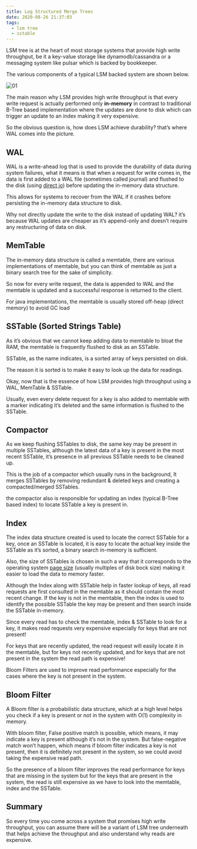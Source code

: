 ```yaml
---
title: Log Structured Merge Trees
date: 2020-08-26 21:37:03
tags:
  - lsm tree
  - sstable
---
```

LSM tree is at the heart of most storage systems that provide high write throughput, be it a key-value storage like dynamodb/cassandra or a messaging system like pulsar which is backed by bookkeeper.

The various components of a typical LSM backed system are shown below.

![01](/images/log-structured-merge-trees/01.png)

The main reason why LSM provides high write throughput is that every write request is actually performed only **in-memory** in contrast to traditional B-Tree based implementation where the updates are done to disk which can trigger an update to an index making it very expensive.

So the obvious question is, how does LSM achieve durability? that’s where WAL comes into the picture.

## WAL

WAL is a write-ahead log that is used to provide the durability of data during system failures, what it means is that when a request for write comes in, the data is first added to a WAL file (sometimes called journal) and flushed to the disk (using [direct io](https://access.redhat.com/documentation/en-us/red_hat_enterprise_linux/5/html/global_file_system/s1-manage-direct-io)) before updating the in-memory data structure.

This allows for systems to recover from the WAL if it crashes before persisting the in-memory data structure to disk.

Why not directly update the write to the disk instead of updating WAL? it’s because WAL updates are cheaper as it’s append-only and doesn’t require any restructuring of data on disk.

## MemTable

The in-memory data structure is called a memtable, there are various implementations of memtable, but you can think of memtable as just a binary search tree for the sake of simplicity.

So now for every write request, the data is appended to WAL and the memtable is updated and a successful response is returned to the client.

For java implementations, the memtable is usually stored off-heap (direct memory) to avoid GC load

## SSTable (Sorted Strings Table)

As it’s obvious that we cannot keep adding data to memtable to bloat the RAM, the memtable is frequently flushed to disk as an SSTable.

SSTable, as the name indicates, is a sorted array of keys persisted on disk.

The reason it is sorted is to make it easy to look up the data for readings.

Okay, now that is the essence of how LSM provides high throughput using a WAL, MemTable & SSTable.

Usually, even every delete request for a key is also added to memtable with a marker indicating it’s deleted and the same information is flushed to the SSTable.

## Compactor

As we keep flushing SSTables to disk, the same key may be present in multiple SSTables, although the latest data of a key is present in the most recent SSTable, it’s presence in all previous SSTable needs to be cleaned up.

This is the job of a compactor which usually runs in the background, It merges SSTables by removing redundant & deleted keys and creating a compacted/merged SSTables.

the compactor also is responsible for updating an index (typical B-Tree based index) to locate SSTable a key is present in.

## Index

The index data structure created is used to locate the correct SSTable for a key, once an SSTable is located, it is easy to locate the actual key inside the SSTable as it’s sorted, a binary search in-memory is sufficient.

Also, the size of SSTables is chosen in such a way that it corresponds to the operating system [page size](https://en.wikipedia.org/wiki/Page_(computer_memory)) (usually multiples of disk bock size) making it easier to load the data to memory faster.

Although the Index along with SSTable help in faster lookup of keys, all read requests are first consulted in the memtable as it should contain the most recent change. If the key is not in the memtable, then the index is used to identify the possible SSTable the key may be present and then search inside the SSTable in-memory.

Since every read has to check the memtable, index & SSTable to look for a key, it makes read requests very expensive especially for keys that are not present!

For keys that are recently updated, the read request will easily locate it in the memtable, but for keys not recently updated, and for keys that are not present in the system the read path is expensive!

Bloom Filters are used to improve read performance especially for the cases where the key is not present in the system.

## Bloom Filter

A Bloom filter is a probabilistic data structure, which at a high level helps you check if a key is present or not in the system with O(1) complexity in memory.

With bloom filter, False positive match is possible, which means, it may indicate a key is present although it’s not in the system. But false-negative match won’t happen, which means if bloom filter indicates a key is not present, then it is definitely not present in the system, so we could avoid taking the expensive read path.

So the presence of a bloom filter improves the read performance for keys that are missing in the system but for the keys that are present in the system, the read is still expensive as we have to look into the memtable, index and the SSTable.

## Summary

So every time you come across a system that promises high write throughput, you can assume there will be a variant of LSM tree underneath that helps achieve the throughput and also understand why reads are expensive.
